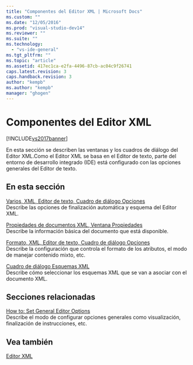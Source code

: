 ```yaml
---
title: "Componentes del Editor XML | Microsoft Docs"
ms.custom: ""
ms.date: "12/05/2016"
ms.prod: "visual-studio-dev14"
ms.reviewer: ""
ms.suite: ""
ms.technology: 
  - "vs-ide-general"
ms.tgt_pltfrm: ""
ms.topic: "article"
ms.assetid: 417ec1ca-e2fa-4496-87cb-ac04c9f26741
caps.latest.revision: 3
caps.handback.revision: 3
author: "kempb"
ms.author: "kempb"
manager: "ghogen"
---
```

# Componentes del Editor XML
[!INCLUDE[vs2017banner](../code-quality/includes/vs2017banner.md)]

En esta sección se describen las ventanas y los cuadros de diálogo del Editor XML.Como el Editor XML se basa en el Editor de texto, parte del entorno de desarrollo integrado \(IDE\) está configurado con las opciones generales del Editor de texto.  
  
## En esta sección  
 [Varios, XML, Editor de texto, Cuadro de diálogo Opciones](../xml-tools/miscellaneous-xml-text-editor-options-dialog-box.md)  
 Describe las opciones de finalización automática y esquema del Editor XML.  
  
 [Propiedades de documentos XML, Ventana Propiedades](../xml-tools/xml-document-properties-properties-window.md)  
 Describe la información básica del documento que está disponible.  
  
 [Formato, XML, Editor de texto, Cuadro de diálogo Opciones](../xml-tools/formatting-xml-text-editor-options-dialog-box.md)  
 Describe la configuración que controla el formato de los atributos, el modo de manejar contenido mixto, etc.  
  
 [Cuadro de diálogo Esquemas XML](../xml-tools/xml-schemas-dialog-box.md)  
 Describe cómo seleccionar los esquemas XML que se van a asociar con el documento XML.  
  
## Secciones relacionadas  
 [How to: Set General Editor Options](http://msdn.microsoft.com/es-es/704e4a7b-2162-4bed-8a47-f4f6ffec98c2)  
 Describe el modo de configurar opciones generales como visualización, finalización de instrucciones, etc.  
  
## Vea también  
 [Editor XML](../xml-tools/xml-editor.md)